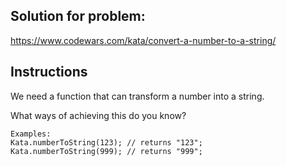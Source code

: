 ## Solution for problem:

https://www.codewars.com/kata/convert-a-number-to-a-string/

## Instructions

We need a function that can transform a number into a string.

What ways of achieving this do you know?
```
Examples:
Kata.numberToString(123); // returns "123";   
Kata.numberToString(999); // returns "999";
```